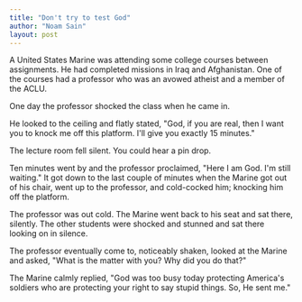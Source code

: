 ```yaml
---
title: "Don't try to test God"
author: "Noam Sain"
layout: post
---
```


A United States Marine was attending some college courses between assignments. He had completed missions in Iraq and Afghanistan. One of the courses had a professor who was an avowed atheist and a member of the ACLU.

One day the professor shocked the class when he came in.

He looked to the ceiling and flatly stated, "God, if you are real, then I want you to knock me off this platform. I'll give you exactly 15 minutes."

The lecture room fell silent. You could hear a pin drop.

Ten minutes went by and the professor proclaimed, "Here I am God. I'm still waiting." It got down to the last couple of minutes when the Marine got out of his chair, went up to the professor, and cold-cocked him; knocking him off the platform.

The professor was out cold. The Marine went back to his seat and sat there, silently. The other students were shocked and stunned and sat there looking on in silence.

The professor eventually come to, noticeably shaken, looked at the Marine and asked, "What is the matter with you? Why did you do that?"

The Marine calmly replied, "God was too busy today protecting America's soldiers who are protecting your right to say stupid things. So, He sent me."